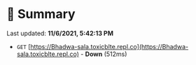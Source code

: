 # 📖 Summary
Last updated: **11/6/2021, 5:42:13 PM**

- `GET` [https://Bhadwa-sala.toxicblte.repl.co](https://Bhadwa-sala.toxicblte.repl.co) - **Down** (512ms)
